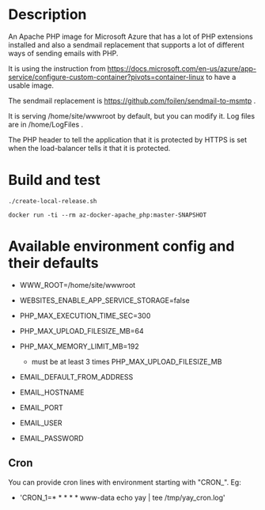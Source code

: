 # Description

An Apache PHP image for Microsoft Azure that has a lot of PHP extensions installed and also a sendmail replacement that supports a lot of different ways of sending emails with PHP.

It is using the instruction from https://docs.microsoft.com/en-us/azure/app-service/configure-custom-container?pivots=container-linux to have a usable image.

The sendmail replacement is https://github.com/foilen/sendmail-to-msmtp .

It is serving /home/site/wwwroot by default, but you can modify it.
Log files are in /home/LogFiles .

The PHP header to tell the application that it is protected by HTTPS is set when the load-balancer tells it that it is protected.

# Build and test

```
./create-local-release.sh

docker run -ti --rm az-docker-apache_php:master-SNAPSHOT

```

# Available environment config and their defaults

- WWW_ROOT=/home/site/wwwroot

- WEBSITES_ENABLE_APP_SERVICE_STORAGE=false

- PHP_MAX_EXECUTION_TIME_SEC=300
- PHP_MAX_UPLOAD_FILESIZE_MB=64
- PHP_MAX_MEMORY_LIMIT_MB=192
    - must be at least 3 times PHP_MAX_UPLOAD_FILESIZE_MB

- EMAIL_DEFAULT_FROM_ADDRESS
- EMAIL_HOSTNAME
- EMAIL_PORT
- EMAIL_USER
- EMAIL_PASSWORD

## Cron

You can provide cron lines with environment starting with "CRON_". Eg:
- 'CRON_1=* * * * * www-data echo yay | tee /tmp/yay_cron.log'
